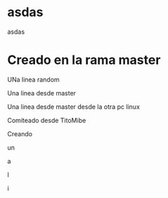 # asdas
asdas
# Creado en la rama master
UNa linea random

Una linea desde master

Una linea desde master desde la otra pc linux

Comiteado desde TitoMibe

Creando 

un 
 
a

l 

i